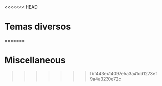
<<<<<<< HEAD
# Temas diversos
=======
# Miscellaneous
>>>>>>> fbf443e414097e5a3a41dd1273ef9a4a3230e72c
